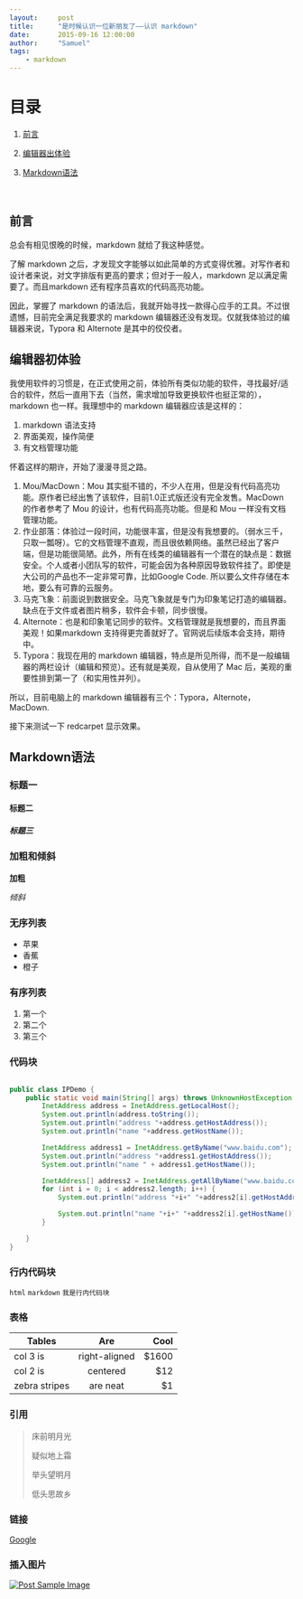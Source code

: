 ```yaml
---
layout:     post
title:      "是时候认识一位新朋友了——认识 markdown"
date:       2015-09-16 12:00:00
author:     "Samuel"
tags:
    - markdown
---
```


# 目录

1. [前言](#前言)
   
2. [编辑器出体验](#编辑器初体验)
   
3. [Markdown语法](#Markdown语法)
   
   ​

## 前言

总会有相见恨晚的时候，markdown 就给了我这种感觉。

了解 markdown 之后，才发现文字能够以如此简单的方式变得优雅。对写作者和设计者来说，对文字排版有更高的要求；但对于一般人，markdown 足以满足需要了。而且markdown 还有程序员喜欢的代码高亮功能。

因此，掌握了 markdown 的语法后，我就开始寻找一款得心应手的工具。不过很遗憾，目前完全满足我要求的 markdown 编辑器还没有发现。仅就我体验过的编辑器来说，Typora 和 Alternote 是其中的佼佼者。

## 编辑器初体验

我使用软件的习惯是，在正式使用之前，体验所有类似功能的软件，寻找最好/适合的软件，然后一直用下去（当然，需求增加导致更换软件也挺正常的），markdown 也一样。我理想中的 markdown 编辑器应该是这样的：

1. markdown 语法支持
2. 界面美观，操作简便
3. 有文档管理功能

怀着这样的期许，开始了漫漫寻觅之路。

1. Mou/MacDown：Mou 其实挺不错的，不少人在用，但是没有代码高亮功能。原作者已经出售了该软件，目前1.0正式版还没有完全发售。MacDown 的作者参考了 Mou 的设计，也有代码高亮功能。但是和 Mou 一样没有文档管理功能。
2. 作业部落：体验过一段时间，功能很丰富，但是没有我想要的。（弱水三千，只取一瓢呀）。它的文档管理不直观，而且很依赖网络。虽然已经出了客户端，但是功能很简陋。此外，所有在线类的编辑器有一个潜在的缺点是：数据安全。个人或者小团队写的软件，可能会因为各种原因导致软件挂了。即使是大公司的产品也不一定非常可靠，比如Google Code. 所以要么文件存储在本地，要么有可靠的云服务。
3. 马克飞象：前面说到数据安全。马克飞象就是专门为印象笔记打造的编辑器。缺点在于文件或者图片稍多，软件会卡顿，同步很慢。
4. Alternote：也是和印象笔记同步的软件。文档管理就是我想要的，而且界面美观！如果markdown 支持得更完善就好了。官网说后续版本会支持，期待中。  
5. Typora：我现在用的 markdown 编辑器，特点是所见所得，而不是一般编辑器的两栏设计（编辑和预览）。还有就是美观，自从使用了 Mac 后，美观的重要性排到第一了（和实用性并列）。

所以，目前电脑上的 markdown 编辑器有三个：Typora，Alternote，MacDown.

接下来测试一下 redcarpet 显示效果。



## Markdown语法

### 标题一

#### 标题二

##### 标题三

### 加粗和倾斜

**加粗**

*倾斜*

### 无序列表

- 苹果
- 香蕉
- 橙子

### 有序列表

1. 第一个
2. 第二个
3. 第三个

### 代码块

``` java

public class IPDemo {
    public static void main(String[] args) throws UnknownHostException {
        InetAddress address = InetAddress.getLocalHost();
        System.out.println(address.toString());
        System.out.println("address "+address.getHostAddress());
        System.out.println("name "+address.getHostName());

        InetAddress address1 = InetAddress.getByName("www.baidu.com");
        System.out.println("address "+address1.getHostAddress());
        System.out.println("name " + address1.getHostName());

        InetAddress[] address2 = InetAddress.getAllByName("www.baidu.com");
        for (int i = 0; i < address2.length; i++) {
            System.out.println("address "+i+" "+address2[i].getHostAddress());

            System.out.println("name "+i+" "+address2[i].getHostName());
        }

    }
}
```

### 行内代码块

`html` `markdown` `我是行内代码块`

### 表格

| Tables        |      Are      |  Cool | 
| ------------- | :-----------: | ----: | 
| col 3 is      | right-aligned | $1600 | 
| col 2 is      |   centered    |   $12 | 
| zebra stripes |   are neat    |    $1 | 

### 引用

> 床前明月光
> 
> 疑似地上霜
> 
> 举头望明月
> 
> 低头思故乡

### 链接

[Google](http://www.google.com) 

### 插入图片

<a href="#">

<img src="{{ site.baseurl }}/img/eagle.jpg" alt="Post Sample Image">

</a>